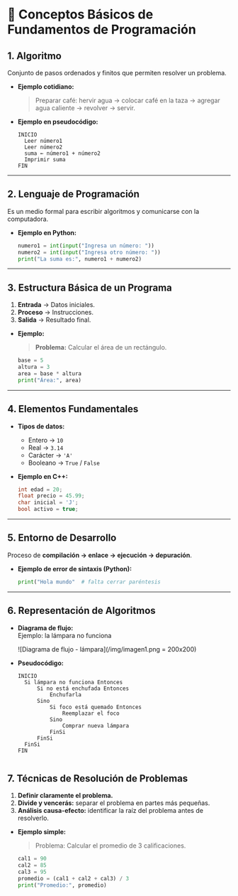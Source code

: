 # 📘 Conceptos Básicos de Fundamentos de Programación  

## 1. **Algoritmo**  
Conjunto de pasos ordenados y finitos que permiten resolver un problema.  

- **Ejemplo cotidiano:**  
  > Preparar café: hervir agua → colocar café en la taza → agregar agua caliente → revolver → servir.  

- **Ejemplo en pseudocódigo:**  
  ```text
  INICIO
    Leer número1
    Leer número2
    suma ← número1 + número2
    Imprimir suma
  FIN
  ```

---

## 2. **Lenguaje de Programación**  
Es un medio formal para escribir algoritmos y comunicarse con la computadora.  

- **Ejemplo en Python:**  
  ```python
  numero1 = int(input("Ingresa un número: "))
  numero2 = int(input("Ingresa otro número: "))
  print("La suma es:", numero1 + numero2)
  ```

---

## 3. **Estructura Básica de un Programa**  
1. **Entrada** → Datos iniciales.  
2. **Proceso** → Instrucciones.  
3. **Salida** → Resultado final.  

- **Ejemplo:**  
  > **Problema:** Calcular el área de un rectángulo.  
  ```python
  base = 5
  altura = 3
  area = base * altura
  print("Área:", area)
  ```

---

## 4. **Elementos Fundamentales**  

- **Tipos de datos:**  
  - Entero → `10`  
  - Real → `3.14`  
  - Carácter → `'A'`  
  - Booleano → `True` / `False`  

- **Ejemplo en C++:**  
  ```cpp
  int edad = 20;
  float precio = 45.99;
  char inicial = 'J';
  bool activo = true;
  ```

---

## 5. **Entorno de Desarrollo**  

Proceso de **compilación → enlace → ejecución → depuración**.  

- **Ejemplo de error de sintaxis (Python):**  
  ```python
  print("Hola mundo"  # falta cerrar paréntesis
  ```

---

## 6. **Representación de Algoritmos**  

- **Diagrama de flujo:**  
  Ejemplo: la lámpara no funciona  

  ![Diagrama de flujo - lámpara](/img/imagen1.png = 200x200)

- **Pseudocódigo:**  
  ```text
  INICIO
    Si lámpara no funciona Entonces
        Si no está enchufada Entonces
            Enchufarla
        Sino
            Si foco está quemado Entonces
                Reemplazar el foco
            Sino
                Comprar nueva lámpara
            FinSi
        FinSi
    FinSi
  FIN


## 7. **Técnicas de Resolución de Problemas**  

1. **Definir claramente el problema.**  
2. **Divide y vencerás:** separar el problema en partes más pequeñas.  
3. **Análisis causa-efecto:** identificar la raíz del problema antes de resolverlo.  

- **Ejemplo simple:**  
  > Problema: Calcular el promedio de 3 calificaciones.  
  ```python
  cal1 = 90
  cal2 = 85
  cal3 = 95
  promedio = (cal1 + cal2 + cal3) / 3
  print("Promedio:", promedio)
  ```
